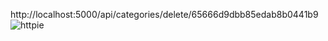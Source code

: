 http://localhost:5000/api/categories/delete/65666d9dbb85edab8b0441b9
![httpie](https://github.com/eraybahcegulu/MERN-AntDesign/assets/84785201/b41c1745-44a0-4568-844f-41e49b924501)
